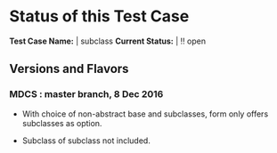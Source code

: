 # Status of this Test Case

**Test Case Name:** | subclass
**Current Status:** | :bangbang: open

## Versions and Flavors

### MDCS : master branch, 8 Dec 2016

*  With choice of non-abstract base and subclasses, form only offers
   subclasses as option.

*  Subclass of subclass not included.
